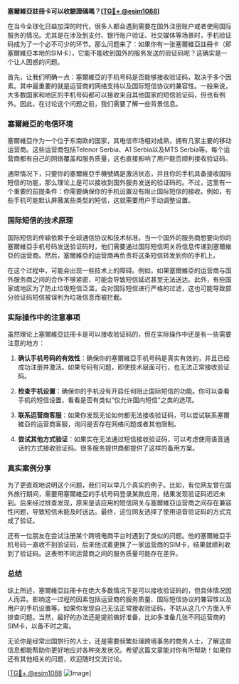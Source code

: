 **塞爾維亞註冊卡可以收驗證碼嗎？[[TG💪+ @esim1088](https://t.me/s/esim1088)]**

在当今全球化日益加深的时代，很多人都会遇到需要在国外注册账户或者使用国际服务的情况。尤其是在涉及到支付、银行账户验证、社交媒体等场景时，手机验证码成为了一个必不可少的环节。那么问题来了：如果你有一张塞爾維亞註冊卡（即塞爾維亞本地的SIM卡），它能不能收到国外的服务发送的验证码呢？这确实是一个让人困惑的问题。

首先，让我们明确一点：塞爾維亞的手机号码是否能够接收验证码，取决于多个因素。其中最重要的就是运营商的网络支持以及国际短信协议的兼容性。一般来说，大多数国家和地区的手机号码都可以接收来自其他国家的短信验证码，但也有例外。因此，在讨论这个问题之前，我们需要了解一些背景信息。

### 塞爾維亞的电信环境

塞爾維亞作为一个位于东南欧的国家，其电信市场相对成熟，拥有几家主要的移动运营商。这些运营商包括Telenor Serbia、A1 Serbia以及MTS Serbia等。每个运营商都有自己的网络覆盖和服务质量，这也直接影响了用户能否顺利接收验证码。

通常情况下，只要你的塞爾維亞手機號碼是激活状态，并且你的手机具备接收国际短信的功能，那么理论上是可以接收到国外服务发送的验证码的。不过，这里有一个重要的前提条件：你需要确保你的手机设置没有阻止国际短信的接收。例如，有些手机可能默认屏蔽某些类型的短信，这就需要用户手动调整设置。

### 国际短信的技术原理

国际短信的传输依赖于全球通信协议和技术标准。当一个国外的服务商想要向你的塞爾維亞手机号码发送验证码时，他们需要通过国际短信网关将信息传递到塞爾維亞的运营商。然后，塞爾維亞的运营商再负责将这条短信转发到你的手机上。

在这个过程中，可能会出现一些技术上的障碍。例如，如果塞爾維亞的运营商与国外服务商之间的合作不够紧密，可能会导致短信延迟甚至无法送达。此外，有些国家或地区为了防止垃圾短信泛滥，会对国际短信进行严格的过滤，这也可能导致部分验证码短信被误判为垃圾信息而被拦截。

### 实际操作中的注意事项

虽然理论上塞爾維亞註冊卡是可以接收验证码的，但在实际操作中还是有一些需要注意的地方：

1. **确认手机号码的有效性**：确保你的塞爾維亞手机号码是真实有效的，并且已经成功注册并激活。如果号码有问题，即使技术层面可行，也无法正常接收验证码。

2. **检查手机设置**：确保你的手机没有开启任何阻止国际短信的功能。你可以查看手机的短信设置，看看是否有类似“仅允许国内短信”之类的选项。

3. **联系运营商客服**：如果你发现无论如何都无法接收验证码，可以尝试联系塞爾維亞的运营商客服，询问是否存在网络问题或者其他限制。

4. **尝试其他方式验证**：如果实在无法通过短信接收验证码，可以考虑使用语音通话的方式接收验证码。很多服务提供商都提供了这样的备用方案。

### 真实案例分享

为了更直观地说明这个问题，我们可以举几个真实的例子。比如，有位网友曾在国外旅行期间，需要用塞爾維亞的手机号码登录某款应用，结果发现验证码迟迟未到。后来经过排查发现，原来是该应用的短信网关与塞爾維亞运营商之间存在兼容性问题，导致短信未能及时送达。最终，这位网友选择了使用语音验证码的方式完成了验证。

还有一位朋友在尝试注册某个跨境电商平台时遇到了类似的问题。他的塞爾維亞手机号码一直收不到验证码，后来他试着更换了一家运营商的SIM卡，结果就顺利收到了验证码。这表明不同运营商之间的服务质量可能存在差异。

### 总结

综上所述，塞爾維亞註冊卡在绝大多数情况下是可以接收验证码的，但具体情况因人而异。影响这一过程的因素包括运营商的服务质量、国际短信协议的兼容性以及用户的手机设置等。如果你发现自己无法正常接收验证码，不妨从这几个方面入手排查问题。当然，最好的办法还是提前做好准备，比如多准备几张不同运营商的SIM卡，以备不时之需。

无论你是经常出国旅行的人士，还是需要频繁处理跨境事务的商务人士，了解这些信息都能帮助你更好地应对各种突发状况。希望这篇文章能对你有所帮助！如果你还有其他相关的问题，欢迎随时交流讨论。

[[TG💪+ @esim1088](https://t.me/s/esim1088) ![Image](https://i.postimg.cc/4NQfJmqS/Snipaste-2025-05-13-00-14-12.png)]